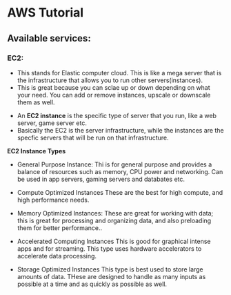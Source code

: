 # AWS Tutorial

## Available services:

### EC2:
-  This stands for Elastic computer cloud. This is like a mega server that is the infrastructure that allows you to run other servers(instances).
- This is great because you can sclae up or down depending on what your need. You can add or remove instances, upscale or downscale them as well.

* An **EC2 instance** is the specific type of server that you run, like a web server, game server etc. 
* Basically the EC2 is the server infrastructure, while the instances are the specfic servers that will be run on that infrastructure.

**EC2 Instance Types**
- General Purpose Instance:
Thi is for general purpose and provides a balance of resources such as memory, CPU power and networking. Can be used in app servers, gaming servers and databates etc.

- Compute Optimized Instances
These are the best for high compute, and high performance needs.

- Memory Optimized Instances:
These are great for working with data; this is great for processing and organizing data, and also preloading them for better performance..

- Accelerated Computing Instances
This is good for graphical intense apps and for streaming. This type uses hardware accelerators to accelerate data processing.

- Storage Optimized Instances
This type is best used to store large amounts of data. THese are designed to handle as many inputs as possible at a time and as quickly as possible as well.